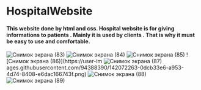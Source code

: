 # HospitalWebsite
#### This website done by html and css. Hospital website is for giving informations to patients . Mainly it is used by clients . That is why it must be easy to use and comfortable.
![Снимок экрана (83)](https://user-images.githubusercontent.com/94388390/142072220-ce308dd4-f4fd-4982-bc57-52f3e6a6bb7e.png)
![Снимок экрана (84)](https://user-images.githubusercontent.com/94388390/142072239-e14a91bc-dbc2-47ce-b5fa-4f0d21f595ee.png)
![Снимок экрана (85)](https://user-images.githubusercontent.com/94388390/142072248-b12c63c8-b096-4e23-b6e2-cc048ea074f1.png)
![Снимок экрана (86)](https://user-im
![Снимок экрана (87)](https://user-images.githubusercontent.com/94388390/142072272-f2fe69c7-0bdd-43d9-9162-8172f540f2db.png)
ages.githubusercontent.com/94388390/142072263-0dcb33e6-a953-4d74-8408-e6dac166743f.png)
![Снимок экрана (88)](https://user-images.githubusercontent.com/94388390/142072284-709435ff-c805-4b22-bab1-7ebc0ae3e433.png)
![Снимок экрана (89)](https://user-images.githubusercontent.com/94388390/142072297-99058b4d-96fa-4754-ad65-ac81940468ea.png)

